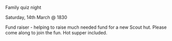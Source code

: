 Family quiz night

Saturday, 14th March @ 1830

Fund raiser - helping to raise much needed fund for a new Scout hut. 
Please come along to join the fun. Hot supper included.  
